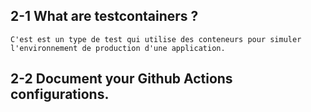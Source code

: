 ## 2-1 What are testcontainers ?
    C'est est un type de test qui utilise des conteneurs pour simuler l'environnement de production d'une application.

## 2-2 Document your Github Actions configurations.
    